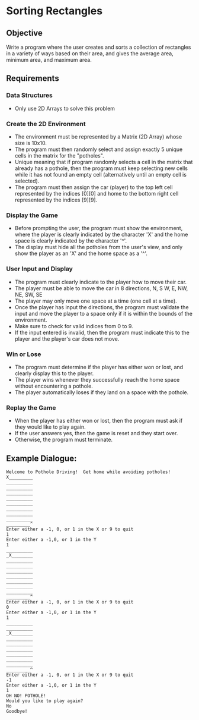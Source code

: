 # Sorting Rectangles

## Objective

Write a program where the user creates and sorts a collection of rectangles in a variety of ways based on their area, and gives the average area, minimum area, and maximum area.

## Requirements

### Data Structures

- Only use 2D Arrays to solve this problem

### Create the 2D Environment

- The environment must be represented by a Matrix (2D Array) whose size is 10x10.
- The program must then randomly select and assign exactly 5 unique cells in the matrix for the "potholes".
- Unique meaning that if program randomly selects a cell in the matrix that already has a pothole, then the program must keep selecting new cells while it has not found an empty cell (alternatively until an empty cell is selected).
- The program must then assign the car (player) to the top left cell represented by the indices [0][0] and home to the bottom right cell represented by the indices [9][9].

### Display the Game

- Before prompting the user, the program must show the environment, where the player is clearly indicated by the character 'X' and the home space is clearly indicated by the character '^'.
- The display must hide all the potholes from the user's view, and only show the player as an 'X' and the home space as a '^'.

### User Input and Display

- The program must clearly indicate to the player how to move their car.
- The player must be able to move the car in 8 directions,
N, S W, E, NW, NE, SW, SE
- The player may only move one space at a time (one cell at a time).
- Once the player has input the directions, the program must validate the input and move the player to a space only if it is within the bounds of the environment.
- Make sure to check for valid indices from 0 to 9.
- If the input entered is invalid, then the program must indicate this to the player and the player's car does not move.

### Win or Lose

- The program must determine if the player has either won or lost, and clearly display this to the player.
- The player wins whenever they successfully reach the home space without encountering a pothole.
- The player automatically loses if they land on a space with the pothole.

### Replay the Game

- When the player has either won or lost, then the program must ask if they would like to play again.
- If the user answers yes, then the game is reset and they start over.
- Otherwise, the program must terminate.

## Example Dialogue:
```
Welcome to Pothole Driving!  Get home while avoiding potholes!  
X_________  
__________  
__________  
__________  
__________  
__________  
__________  
__________  
__________  
_________^  
Enter either a -1, 0, or 1 in the X or 9 to quit  
1  
Enter either a -1,0, or 1 in the Y  
1  
__________  
_X________  
__________  
__________  
__________  
__________  
__________  
__________  
__________  
_________^  
Enter either a -1, 0, or 1 in the X or 9 to quit  
0  
Enter either a -1,0, or 1 in the Y  
1  
__________  
__________  
_X________  
__________  
__________  
__________  
__________  
__________  
__________  
_________^  
Enter either a -1, 0, or 1 in the X or 9 to quit  
-1  
Enter either a -1,0, or 1 in the Y  
1  
OH NO! POTHOLE!  
Would you like to play again?  
No  
Goodbye!
```